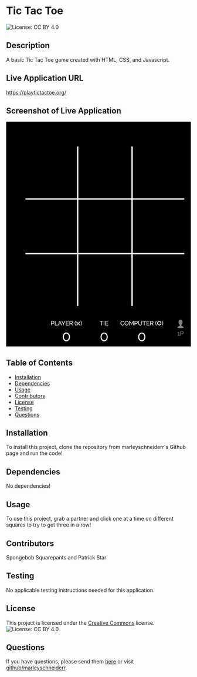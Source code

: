 # Tic Tac Toe 
![License: CC BY 4.0](https://img.shields.io/badge/License-CC%20BY%204.0-lightgrey.svg)
## Description
A basic Tic Tac Toe game created with HTML, CSS, and Javascript.

## Live Application URL
https://playtictactoe.org/

## Screenshot of Live Application
![Screenshot of Full Webpage](images/tic.png)

## Table of Contents
* [Installation](#installation)
* [Dependencies](#dependencies)
* [Usage](#usage)
* [Contributors](#contributors)
* [License](#license)
* [Testing](#testing)
* [Questions](#questions)

## Installation
To install this project, clone the repository from marleyschneiderr's Github page and run the code!

## Dependencies 
No dependencies!

## Usage
To use this project, grab a partner and click one at a time on different squares to try to get three in a row! 

## Contributors 
Spongebob Squarepants and Patrick Star

## Testing
No applicable testing instructions needed for this application.

## License

This project is licensed under the [Creative Commons](https://creativecommons.org/licenses/by/4.0/) license. ![License: CC BY 4.0](https://img.shields.io/badge/License-CC%20BY%204.0-lightgrey.svg)

## Questions
If you have questions, please send them [here](mailto:marleysue@gmail.com?subject=[GitHub]%20Dev%20Connect) or visit [github/marleyschneiderr](https://github.com/marleyschneiderr).